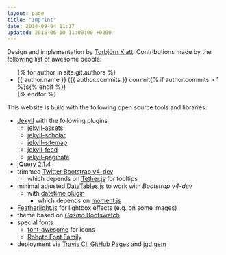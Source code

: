 ```yaml
---
layout: page
title: "Imprint"
date: 2014-09-04 11:17
updated: 2015-06-10 11:00:00 +0200
---
```


Design and implementation by [Torbjörn Klatt](https://github.com/torbjoernk).
Contributions made by the following list of awesome people:

<ul>
{% for author in site.git.authors %}
  <li>{{ author.name }} ({{ author.commits }} commit{% if author.commits > 1 %}s{% endif %})</li>
{% endfor %}
</ul>

This website is build with the following open source tools and libraries:

* [Jekyll](https://jekyllrb.com/)
  with the following plugins
  - [jekyll-assets](https://github.com/jekyll/jekyll-assets)
  - [jekyll-scholar](https://github.com/inukshuk/jekyll-scholar)
  - [jekyll-sitemap](https://github.com/jekyll/jekyll-sitemap)
  - [jekyll-feed](https://github.com/jekyll/jekyll-feed)
  - [jekyll-paginate](https://github.com/jekyll/jekyll-paginate)
* [jQuery 2.1.4](http://jquery.com/)
* trimmed [Twitter Bootstrap v4-dev](https://v4-alpha.getbootstrap.com)  
  - which depends on [Tether.js](http://tether.io/docs/welcome/) for tooltips
* minimal adjusted [DataTables.js](https://datatables.net/) to work with _Bootstrap v4-dev_
  - with [datetime plugin](https://datatables.net/blog/2014-12-18)
    - which depends on [moment.js](http://momentjs.com/)
* [Featherlight.js](https://noelboss.github.io/featherlight/) for lightbox effects (e.g. on some images)
* theme based on [*Cosmo* Bootswatch](https://bootswatch.com/cosmo/)
* special fonts
  - [font-awesome](https://fortawesome.github.io/Font-Awesome/) for icons
  - [Roboto Font Family](https://github.com/google/roboto)
* deployment via [Travis CI][travis], [GitHub Pages][ghpages] and [jgd gem][jgd]

[travis]: https://travis-ci.org
[ghpages]: https://pages.github.com
[jgd]: https://github.com/yegor256/jekyll-github-deploy

